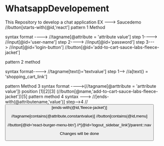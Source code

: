 # WhatsappDevelopement
This Repository to develop a chat application
EX ---> Saucedemo
//button[starts-with(@id,'react']
pattern 1 Method 

syntax format ---->   //tagname[@attribute = 'attribute value']
 step 1---->   //input[@id='user-name'] 
 step 2---->   //input[@id='password']
 step 3--->   //input[@id='login-button']
              //button[@id='add-to-cart-sauce-labs-fleece-jacket']

pattern 2 method 

syntax format----> //tagname[text()='textvalue']
step 1--> //a[text() = 'shopping_cart_link']

pattern Method 3
syntax format ---->(//tagname[@arttribute = 'arttribute value']) position [1][2][3]
(//button[@name,'add-to-cart-sauce-labs-fleece-jacket'])[5]
pattern method 4
syntax ---> //<tagname>[ends-with(@attributename,'value')]
step-->4    //<button>[ends-with(@id,'fleece-jacket')]

//tagname[contains(@attribute,constantvalue)]
//button[contains(@id,menu]


//button[@id='react-burger-menu-btn']
//*[@id='logout_sidebar_link']/parent::nav

Changes will be done










